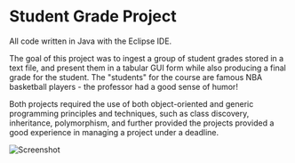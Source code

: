 # Student Grade Project

All code written in Java with the Eclipse IDE.

The goal of this project was to ingest a group of student grades stored in a text file, and present them in a tabular GUI form while also producing a final grade for the student. The "students" for the course are famous NBA basketball players - the professor had a good sense of humor!

Both projects required the use of both object-oriented and generic programming principles and techniques, such as class discovery, inheritance, polymorphism, and further provided the projects provided a good experience in managing a project under a deadline.

![Screenshot](screenshots/studentgradeapp.png) 
